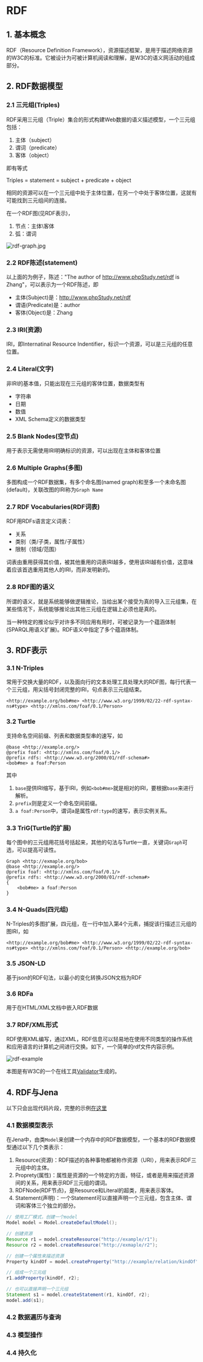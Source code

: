# RDF

## 1. 基本概念

RDF（Resource Definition Framework），资源描述框架，是用于描述网络资源的W3C的标准。它被设计为可被计算机阅读和理解，是W3C的语义网活动的组成部分。

## 2. RDF数据模型

### 2.1 三元组(Triples)

RDF采用三元组（Triple）集合的形式构建Web数据的语义描述模型，一个三元组包括：

1. 主体（subject）
2. 谓词（predicate）
3. 客体（object）

即有等式

Triples = statement = subject + predicate + object

相同的资源可以在一个三元组中处于主体位置，在另一个中处于客体位置，这就有可能找到三元组间的连接。

在一个RDF图(见RDF表示)，

1. 节点：主体\客体
2. 弧：谓词

![rdf-graph.jpg](../images/rdf-graph.jpg)

### 2.2 RDF陈述(statement)

以上面的为例子，陈述："The author of http://www.phpStudy.net/rdf is Zhang"，可以表示为一个RDF陈述，即

* 主体(Subject)是：http://www.phpStudy.net/rdf
* 谓语(Predicate)是：author
* 客体(Object)是：Zhang

### 2.3 IRI(资源)

IRI，即Internatinal Resource Indentifier，标识一个资源，可以是三元组的任意位置。

### 2.4 Literal(文字)

非IRI的基本值，只能出现在三元组的客体位置，数据类型有

* 字符串
* 日期
* 数值
* XML Schema定义的数据类型

### 2.5 Blank Nodes(空节点)

用于表示无需使用IRI明确标识的资源，可以出现在主体和客体位置

### 2.6 Multiple Graphs(多图)

多图构成一个RDF数据集，有多个命名图(named graph)和至多一个未命名图(default)，关联改图的IRI称为`Graph Name`

### 2.7 RDF Vocabularies(RDF词表)

RDF用RDFs语言定义词表：

* 关系
* 类别（类/子类，属性/子属性）
* 限制（领域/范围）

词表由重用获得其价值，被其他重用的词表IRI越多，使用该IRI越有价值，这意味着应该首选重用其他人的IRI，而非发明新的。

### 2.8 RDF图的语义

所谓的语义，就是系统能够做逻辑推论，当给出某个接受为真的导入三元组集，在某些情况下，系统能够推论出其他三元组在逻辑上必须也是真的。

当一种特定的推论似乎对许多不同应用有用时，可被记录为一个蕴涵体制(SPARQL用语义扩展)。RDF语义中指定了多个蕴涵体制。

## 3. RDF表示

### 3.1 N-Triples

常用于交换大量的RDF，以及面向行的文本处理工具处理大的RDF图，每行代表一个三元组，用尖括号封闭完整的IRI，句点表示三元组结束。

```
<http://example.org/bob#me> <http://www.w3.org/1999/02/22-rdf-syntax-ns#type> <http://xmlns.com/foaf/0.1/Person>
```

### 3.2 Turtle

支持命名空间前缀、列表和数据类型串的速写，如

```
@base <http://example.org/>
@prefix foaf: <http://xmlns.com/foaf/0.1/>
@prefix rdfs: <http://www.w3.org/2000/01/rdf-schema#>
<bob#me> a foaf:Person
```

其中

1. `base`提供IRI缩写，基于IRI，例如`<bob#me>`就是相对的IRI，要根据`base`来进行解析。
2. `prefix`则是定义一个命名空间前缀。
3. `a foaf:Person`中，谓词a是属性`rdf:type`的速写，表示实例关系。

### 3.3 TriG(Turtle的扩展)

每个图中的三元组用花括号括起来，其他的句法与Turtle一直，关键词`Graph`可选，可以提高可读性。

```
Graph <http://exmaple.org/bob>
@base <http://example.org/>
@prefix foaf: <http://xmlns.com/foaf/0.1/>
@prefix rdfs: <http://www.w3.org/2000/01/rdf-schema#>
{
    <bob#me> a foaf:Person
}
```

### 3.4 N-Quads(四元组)

N-Triples的多图扩展，四元组，在一行中加入第4个元素，捕捉该行描述三元组的图IRI，如

```
<http://example.org/bob#me> <http://www.w3.org/1999/02/22-rdf-syntax-ns#type> <http://xmlns.com/foaf/0.1/Person> <http://example.org/bob>
```

### 3.5 JSON-LD

基于json的RDF句法，以最小的变化转换JSON文档为RDF

### 3.6 RDFa

用于在HTML/XML文档中嵌入RDF数据

### 3.7 RDF/XML形式

RDF使用XML编写，通过XML，RDF信息可以轻易地在使用不同类型的操作系统和应用语言的计算机之间进行交换。如下，一个简单的rdf文件内容示例。

![rdf-example](../images/rdf-example.png)

本图是有W3C的一个在线工具[Validator](http://www.w3.org/RDF/Validator/)生成的。



## 4. RDF与Jena

以下只会出现代码片段，完整的示例[在这里](../rdf/)

### 4.1 数据模型表示

在Jena中，由类`Model`来创建一个内存中的RDF数据模型，一个基本的RDF数据模型通过以下几个类表示：

1. Resource(资源)：RDF描述的各种事物都被称作资源（URI），用来表示RDF三元组中的主体。
2. Proprety(属性)：属性是资源的一个特定的方面，特征，或者是用来描述资源间的关系，用来表示RDF三元组的谓词。
3. RDFNode(RDF节点)，是Resource和Literal的超类，用来表示客体。
3. Statement(声明)：一个Statement可以直接声明一个三元组，包含主体、谓词和客体三个独立的部分。

```java
// 使用工厂模式，创建一个model
Model model = Model.createDefaultModel();

// 创建资源
Resource r1 = model.createResource("http://example/r1");
Resource r2 = model.createResource("http://exmaple/r2");

// 创建一个属性来描述资源
Property kindOf = model.createProperty("http://example/relation/kindOf", "kindOf");

// 组成一个三元组
r1.addProperty(kindOf, r2);

// 也可以直接声明一个三元组
Statement s1 = model.createStatement(r1, kindOf, r2);
model.add(s1);
```

### 4.2 数据遍历与查询

### 4.3 模型操作

### 4.4 持久化